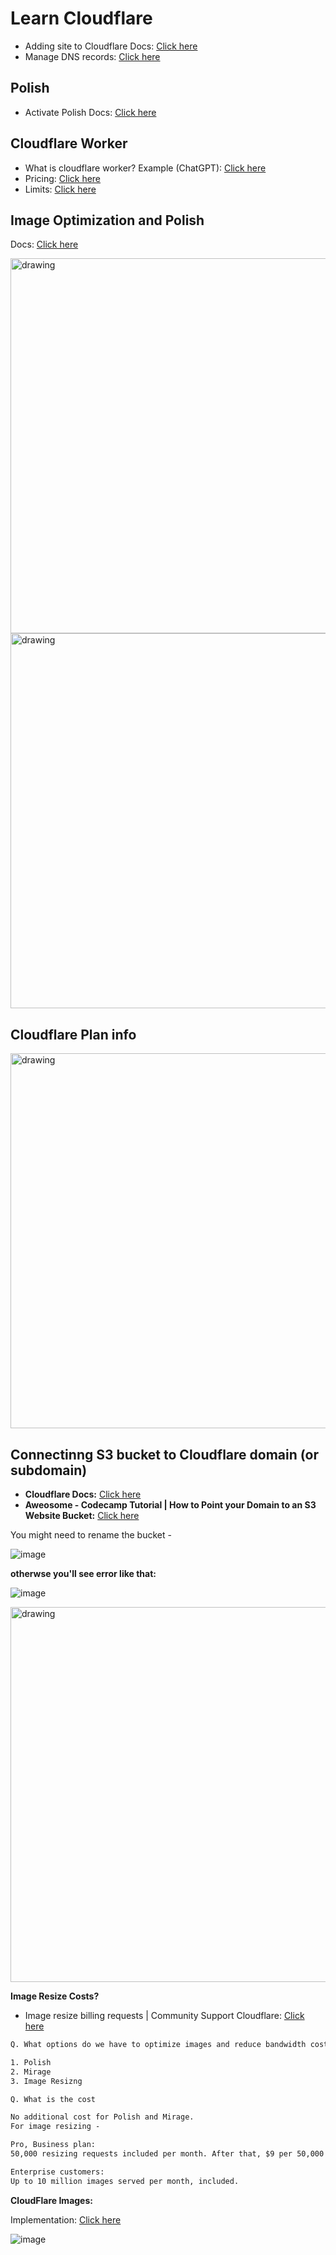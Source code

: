 # Learn Cloudflare

- Adding site to Cloudflare Docs: [Click here](https://developers.cloudflare.com/fundamentals/get-started/setup/add-site/)
- Manage DNS records: [Click here](https://developers.cloudflare.com/dns/manage-dns-records/how-to/create-dns-records/)
## Polish
  - Activate Polish Docs: [Click here](https://developers.cloudflare.com/images/polish/activate-polish/)

## Cloudflare Worker

- What is cloudflare worker? Example (ChatGPT): [Click here](https://chatgpt.com/c/67913584-e774-8007-a271-f0b22785efd6)
- Pricing: [Click here](https://developers.cloudflare.com/workers/platform/pricing/)
- Limits: [Click here](https://developers.cloudflare.com/workers/platform/limits/#worker-limits)

## Image Optimization and Polish

Docs: [Click here](https://developers.cloudflare.com/images/)

<img src="https://github.com/sahilrajput03/sahilrajput03/assets/31458531/d03dc6b9-f742-47c8-a821-57011d460e2c" alt="drawing" width="600"/>

<img src="https://github.com/sahilrajput03/sahilrajput03/assets/31458531/c9b1b6a7-adcc-4e72-ad9c-54e72b0f2be4" alt="drawing" width="600"/>

## Cloudflare Plan info

<img src="https://github.com/sahilrajput03/sahilrajput03/assets/31458531/638fc0a9-902b-4a85-946f-451b7d0c0da1" alt="drawing" width="600"/>


## Connectinng S3 bucket to Cloudflare domain (or subdomain)

- **Cloudflare Docs:** [Click here](https://developers.cloudflare.com/support/third-party-software/others/configuring-an-amazon-web-services-static-site-to-use-cloudflare/#set-up-your-site-on-cloudflare)
- **Aweosome - Codecamp Tutorial | How to Point your Domain to an S3 Website Bucket:** [Click here](https://www.freecodecamp.org/news/cjn-how-to-point-your-domain-to-s3-website-bucket/)

You might need to rename the bucket -

![image](https://github.com/sahilrajput03/sahilrajput03/assets/31458531/647b594b-214d-48ed-bc85-8597cb333755)

**otherwse you'll see error like that:**

![image](https://github.com/sahilrajput03/sahilrajput03/assets/31458531/f924013e-1505-4308-a7d7-1a9332dc1949)

<img src="https://github.com/sahilrajput03/sahilrajput03/assets/31458531/25c6ed41-7e5b-4d60-b647-76069432f5fb" alt="drawing" width="600"/>

**Image Resize Costs?**

- Image resize billing requests | Community Support Cloudflare: [Click here](https://community.cloudflare.com/t/image-resize-billing-requests/344619)

```txt
Q. What options do we have to optimize images and reduce bandwidth costs?

1. Polish
2. Mirage
3. Image Resizng

Q. What is the cost

No additional cost for Polish and Mirage.
For image resizing -

Pro, Business plan:
50,000 resizing requests included per month. After that, $9 per 50,000 uncached resizing requests per month.

Enterprise customers:
Up to 10 million images served per month, included.
```

**CloudFlare Images:**

Implementation: [Click here](https://blog.cloudflare.com/announcing-cloudflare-images-beta/)

![image](https://github.com/sahilrajput03/sahilrajput03/assets/31458531/15eed7e3-472b-490d-8d09-746562d84c6f)
